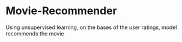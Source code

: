 # Movie-Recommender
Using unsupervised learning, on the bases of the user ratings, model recommends the movie 
